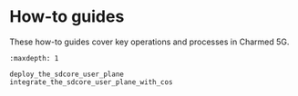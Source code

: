 # How-to guides

These how-to guides cover key operations and processes in Charmed 5G.


```{toctree}
:maxdepth: 1

deploy_the_sdcore_user_plane
integrate_the_sdcore_user_plane_with_cos
```

